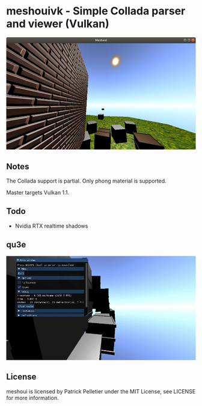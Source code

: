 # meshouivk - Simple Collada parser and viewer (Vulkan)

![sample viewer_output](https://raw.githubusercontent.com/mittpat/meshoui/master/meshoui/resources/screenshot.png)


Notes
-------

The Collada support is partial. Only phong material is supported.

Master targets Vulkan 1.1.


Todo
-------

* Nvidia RTX realtime shadows


qu3e
-------

![animation](https://raw.githubusercontent.com/mittpat/meshoui/master/meshoui/resources/qu3e.gif)


License
-------

meshoui is licensed by Patrick Pelletier under the MIT License, see LICENSE for more information.
